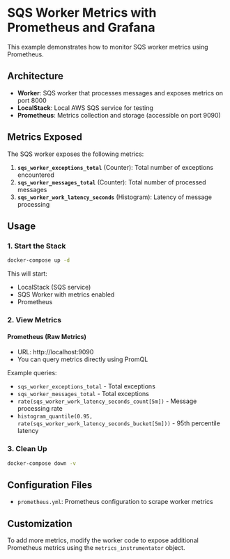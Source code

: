 # SQS Worker Metrics with Prometheus and Grafana

This example demonstrates how to monitor SQS worker metrics using Prometheus.

## Architecture

- **Worker**: SQS worker that processes messages and exposes metrics on port 8000
- **LocalStack**: Local AWS SQS service for testing
- **Prometheus**: Metrics collection and storage (accessible on port 9090)

## Metrics Exposed

The SQS worker exposes the following metrics:

1. **`sqs_worker_exceptions_total`** (Counter): Total number of exceptions encountered
1. **`sqs_worker_messages_total`** (Counter): Total number of processed messages
2. **`sqs_worker_work_latency_seconds`** (Histogram): Latency of message processing

## Usage

### 1. Start the Stack

```bash
docker-compose up -d
```

This will start:
- LocalStack (SQS service)
- SQS Worker with metrics enabled
- Prometheus

### 2. View Metrics

#### Prometheus (Raw Metrics)
- URL: http://localhost:9090
- You can query metrics directly using PromQL

Example queries:
- `sqs_worker_exceptions_total` - Total exceptions
- `sqs_worker_messages_total` - Total exceptions
- `rate(sqs_worker_work_latency_seconds_count[5m])` - Message processing rate
- `histogram_quantile(0.95, rate(sqs_worker_work_latency_seconds_bucket[5m]))` - 95th percentile latency

### 3. Clean Up

```bash
docker-compose down -v
```

## Configuration Files

- `prometheus.yml`: Prometheus configuration to scrape worker metrics

## Customization

To add more metrics, modify the worker code to expose additional Prometheus metrics using the `metrics_instrumentator` object.
